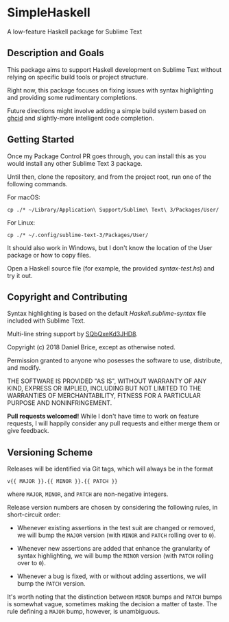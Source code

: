 # SimpleHaskell

A low-feature Haskell package for Sublime Text

## Description and Goals

This package aims to support Haskell development on Sublime Text without relying on specific build tools or project structure.

Right now, this package focuses on fixing issues with syntax highlighting and providing some rudimentary completions.

Future directions might involve adding a simple build system based on [ghcid](https://github.com/ndmitchell/ghcid) and slightly-more intelligent code completion.

## Getting Started

Once my Package Control PR goes through, you can install this as you would install any other Sublime Text 3 package.

Until then, clone the repository, and from the project root, run one of the following commands.

For macOS:

```
cp ./* ~/Library/Application\ Support/Sublime\ Text\ 3/Packages/User/
```

For Linux:

```
cp ./* ~/.config/sublime-text-3/Packages/User/
```

It should also work in Windows, but I don't know the location of the User package or how to copy files.

Open a Haskell source file (for example, the provided _syntax-test.hs_) and try it out.

## Copyright and Contributing

Syntax highlighting is based on the default _Haskell.sublime-syntax_ file included with Sublime Text.

Multi-line string support by [SQbQxeKd3JHD8](https://github.com/SublimeHaskell/SublimeHaskell/pull/422).

Copyright (c) 2018 Daniel Brice, except as otherwise noted.

Permission granted to anyone who posesses the software to use, distribute, and modify.

THE SOFTWARE IS PROVIDED "AS IS", WITHOUT WARRANTY OF ANY KIND, EXPRESS OR IMPLIED, INCLUDING BUT NOT LIMITED TO THE WARRANTIES OF MERCHANTABILITY, FITNESS FOR A PARTICULAR PURPOSE AND NONINFRINGEMENT.

**Pull requests welcomed!** While I don't have time to work on feature requests, I will happily consider any pull requests and either merge them or give feedback.

## Versioning Scheme

Releases will be identified via Git tags, which will always be in the format

```
v{{ MAJOR }}.{{ MINOR }}.{{ PATCH }}
```

where `MAJOR`, `MINOR`, and `PATCH` are non-negative integers.

Release version numbers are chosen by considering the following rules, in short-circuit order:

* Whenever existing assertions in the test suit are changed or removed, we will bump the `MAJOR` version (with `MINOR` and `PATCH` rolling over to `0`).

* Whenever new assertions are added that enhance the granularity of syntax highlighting, we will bump the `MINOR` version (with `PATCH` rolling over to `0`).

* Whenever a bug is fixed, with or without adding assertions, we will bump the `PATCH` version.

It's worth noting that the distinction between `MINOR` bumps and `PATCH` bumps is somewhat vague, sometimes making the decision a matter of taste. The rule defining a `MAJOR` bump, however, is unambiguous.
